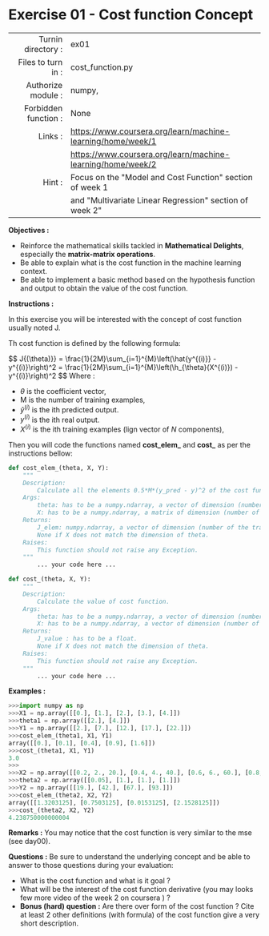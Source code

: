 # Exercise 01 - Cost function Concept

|                         |                     |
| -----------------------:| ------------------  |
|   Turnin directory :    |  ex01               |
|   Files to turn in :    |  cost_function.py   |
|   Authorize module :    |  numpy,             |
|   Forbidden function :  |  None               |
|   Links :               |  https://www.coursera.org/learn/machine-learning/home/week/1 |
|                         | https://www.coursera.org/learn/machine-learning/home/week/2 |
|   Hint :                |  Focus on the "Model and Cost Function" section of week 1 |
|                         | and "Multivariate Linear Regression" section of week 2"|

**Objectives :** 

* Reinforce the mathematical skills tackled in **Mathematical Delights**, especially the __matrix-matrix operations__.
* Be able to explain what is the cost function in the machine learning context.
* Be able to implement a basic method based on the hypothesis function and output to obtain the value of the cost function.


**Instructions :**

In this exercise you will be interested with the concept of cost function usually noted J.

Th cost function is defined by the following formula:

$$
J{(\theta)}} = \frac{1}{2M}\sum_{i=1}^{M}\left(\hat{y^{(i)}} - y^{(i)}\right)^2 = \frac{1}{2M}\sum_{i=1}^{M}\left(\h_{\theta}(X^{(i)}) - y^{(i)}\right)^2
$$
Where :
* $\theta$ is the coefficient vector,
* M is the number of training examples,
* $\hat{y}^{(i)}$ is the ith predicted output.
* $y^{(i)}$ is the ith real output.
* $X^{(i)}$ is the ith training examples (lign vector of $N$ components),


Then you will code the functions named __cost_elem\___ and __cost\___ as per the instructions bellow:

``` python
def cost_elem_(theta, X, Y):
	"""
	Description:
		Calculate all the elements 0.5*M*(y_pred - y)^2 of the cost function.
	Args:
		theta: has to be a numpy.ndarray, a vector of dimension (number of features + 1, 1).
		X: has to be a numpy.ndarray, a matrix of dimension (number of training examples, number of features).
	Returns:
		J_elem: numpy.ndarray, a vector of dimension (number of the training examples,1).
		None if X does not match the dimension of theta.
	Raises:
		This function should not raise any Exception.
	"""
		... your code here ...

def cost_(theta, X, Y):
	"""
	Description:
		Calculate the value of cost function.
	Args:
		theta: has to be a numpy.ndarray, a vector of dimension (number of features + 1, 1).
		X: has to be a numpy.ndarray, a vector of dimension (number of training examples, number of features).
	Returns:
		J_value : has to be a float.
		None if X does not match the dimension of theta.
	Raises:
		This function should not raise any Exception.
	"""
		... your code here ...
```

**Examples :**
```python
>>>import numpy as np
>>>X1 = np.array([[0.], [1.], [2.], [3.], [4.]])
>>>theta1 = np.array([[2.], [4.]])
>>>Y1 = np.array([[2.], [7.], [12.], [17.], [22.]])
>>>cost_elem_(theta1, X1, Y1)
array([[0.], [0.1], [0.4], [0.9], [1.6]])
>>>cost_(theta1, X1, Y1)
3.0
>>>
>>>X2 = np.array([[0.2, 2., 20.], [0.4, 4., 40.], [0.6, 6., 60.], [0.8, 8., 80.]])
>>>theta2 = np.array([[0.05], [1.], [1.], [1.]])
>>>Y2 = np.array([[19.], [42.], [67.], [93.]])
>>>cost_elem_(theta2, X2, Y2)
array([[1.3203125], [0.7503125], [0.0153125], [2.1528125]])
>>>cost_(theta2, X2, Y2)
4.238750000000004
```


**Remarks :**
You may notice that the cost function is very similar to the mse (see day00).


**Questions :**
Be sure to understand the underlying concept and be able to answer to those questions during your evaluation:
* What is the cost function and what is it goal ?
* What will be the interest of the cost function derivative (you may looks few more video of the week 2 on coursera ) ?
* **Bonus (hard) question :** Are there over form of the cost function ? Cite at least 2 other definitions (with formula) of the cost function give a very short description.

